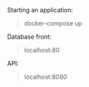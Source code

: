 Starting an application: 
> docker-compose up

Database front:
> localhost:80

API:
> localhost:8080